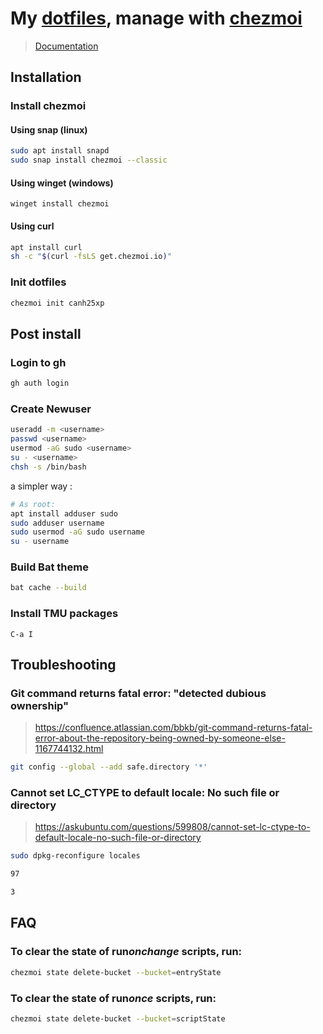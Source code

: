 # My [dotfiles](https://github.com/canh25xp/dotfiles), manage with [chezmoi](https://github.com/twpayne/chezmoi)

> [Documentation](https://www.chezmoi.io/)

## Installation

### Install chezmoi

#### Using snap (linux)

```sh
sudo apt install snapd
sudo snap install chezmoi --classic
```

#### Using winget (windows)

```pwsh
winget install chezmoi
```

#### Using curl

```sh
apt install curl
sh -c "$(curl -fsLS get.chezmoi.io)"
```

### Init dotfiles

```sh
chezmoi init canh25xp
```

## Post install

### Login to gh

```sh
gh auth login
```

### Create Newuser

```sh
useradd -m <username>
passwd <username>
usermod -aG sudo <username>
su - <username>
chsh -s /bin/bash
```

a simpler way :

```sh
# As root:
apt install adduser sudo
sudo adduser username
sudo usermod -aG sudo username
su - username
```

### Build Bat theme

```sh
bat cache --build
```

### Install TMU packages

`C-a I`

## Troubleshooting

### Git command returns fatal error: "detected dubious ownership"

> https://confluence.atlassian.com/bbkb/git-command-returns-fatal-error-about-the-repository-being-owned-by-someone-else-1167744132.html

```sh
git config --global --add safe.directory '*'
```

### Cannot set LC_CTYPE to default locale: No such file or directory

> https://askubuntu.com/questions/599808/cannot-set-lc-ctype-to-default-locale-no-such-file-or-directory

```sh
sudo dpkg-reconfigure locales

97

3
```

## FAQ

### To clear the state of run*onchange* scripts, run:

```sh
chezmoi state delete-bucket --bucket=entryState
```

### To clear the state of run*once* scripts, run:

```sh
chezmoi state delete-bucket --bucket=scriptState
```
